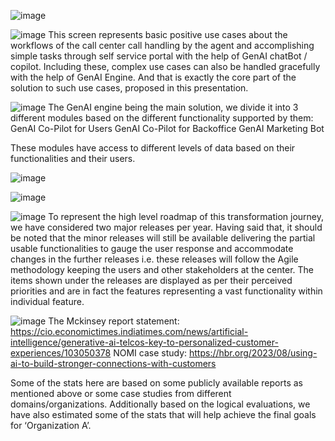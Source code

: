 ![image](https://github.com/user-attachments/assets/41733a2d-35f4-4dfb-b48e-bfeab1e1bd98)

![image](https://github.com/user-attachments/assets/e039360a-aea8-4f2f-ab5f-40b8f0a0545e)
This screen represents basic positive use cases about the workflows of the call center call handling by the agent and accomplishing simple tasks through self service portal with the help of GenAI chatBot / copilot. Including these, complex use cases can also be handled gracefully with the help of GenAI Engine.
And that is exactly the core part of the solution to such use cases, proposed in this presentation.

![image](https://github.com/user-attachments/assets/6b442af5-32d5-4aa3-8136-621ee4a55060)
The GenAI engine being the main solution, we divide it into 3 different modules based on the different functionality supported by them:
GenAI Co-Pilot for Users
GenAI Co-Pilot for Backoffice
GenAI Marketing Bot

These modules have access to different levels of data based on their functionalities and their users.

![image](https://github.com/user-attachments/assets/b88db024-0154-402b-915f-df8464b7a1f5)

![image](https://github.com/user-attachments/assets/4d6b2aed-1662-43be-802e-07949f0058f3)

![image](https://github.com/user-attachments/assets/c20f8850-176b-4dca-9323-18f4c1c1e8d4)
To represent the high level roadmap of this transformation journey, we have considered two major releases per year.
Having said that, it should be noted that the minor releases will still be available delivering the partial usable functionalities to gauge the user response and accommodate changes in the further releases i.e. these releases will follow the Agile methodology keeping the users and other stakeholders at the center.
The items shown under the releases are displayed as per their perceived priorities and are in fact the features representing a vast functionality within individual feature.

![image](https://github.com/user-attachments/assets/3c4519c8-d7d7-4c2d-b990-e2b3150140f0)
The Mckinsey report statement: https://cio.economictimes.indiatimes.com/news/artificial-intelligence/generative-ai-telcos-key-to-personalized-customer-experiences/103050378 
NOMI case study: https://hbr.org/2023/08/using-ai-to-build-stronger-connections-with-customers

Some of the stats here are based on some publicly available reports as mentioned above or some case studies from different domains/organizations. Additionally based on the logical evaluations, we have also estimated some of the stats that will help achieve the final goals for ‘Organization A’.
